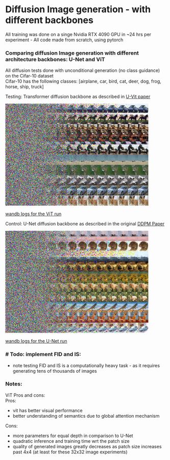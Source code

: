 # Diffusion Image generation - with different backbones

All training was done on a singe Nvidia RTX 4090 GPU in ~24 hrs per experiment - All code made from scratch, using pytorch

### Comparing diffusion Image generation with different architecture backbones: U-Net and ViT 

All diffusion tests done with unconditional generation (no class guidance) on the Cifar-10 dataset \
Cifar-10 has the following classes: [airplane, car, bird, cat, deer, dog, frog, horse, ship, truck]

Testing: Transformer diffusion backbone as described in [U-Vit paper](https://arxiv.org/abs/2209.12152)

![image](wandb/ddpm_result.png)

[wandb logs for the ViT run](https://wandb.ai/xhinrichsen/U-VIT-S-2%20Unconditional%20Cifar10/workspace?workspace=user-xhinrichsen)

Control: U-Net diffusion backbone as described in the original [DDPM Paper](https://arxiv.org/abs/2006.11239)

![image](wandb/unet_ddpm_result.png)

[wandb logs for the U-Net run](https://wandb.ai/xhinrichsen/DDIM,%20cosine%20beta%20schedule,%20clamping%20x0%20preds%20to%20[-1,1]/workspace?workspace=user-xhinrichsen)


### \# Todo: implement FID and IS:
 - note testing FID and IS is a computationally heavy task - as it requires generating tens of thousands of images

### Notes: 
ViT Pros and cons: \
Pros:
  - vit has better visual performance
  - better understanding of semantics due to global attention mechanism

Cons:
  - more parameters for equal depth in comparison to U-Net
  - quadratic inference and training time wrt the patch size
  - quality of generated images greatly decreases as patch size increases past 4x4 (at least for these 32x32 image experiments)
